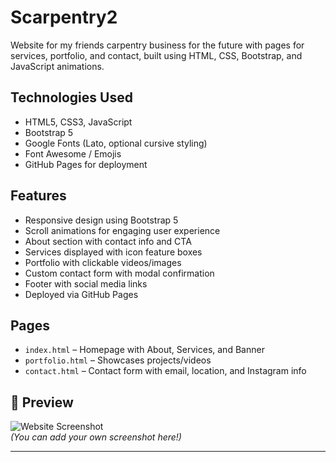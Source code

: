 # Scarpentry2
Website for my friends carpentry business for the future with pages for services, portfolio, and contact, built using HTML, CSS, Bootstrap, and JavaScript animations.


## Technologies Used

- HTML5, CSS3, JavaScript
- Bootstrap 5
- Google Fonts (Lato, optional cursive styling)
- Font Awesome / Emojis
- GitHub Pages for deployment

## Features

- Responsive design using Bootstrap 5
- Scroll animations for engaging user experience
- About section with contact info and CTA
- Services displayed with icon feature boxes
- Portfolio with clickable videos/images
- Custom contact form with modal confirmation
- Footer with social media links
- Deployed via GitHub Pages

## Pages

- `index.html` – Homepage with About, Services, and Banner
- `portfolio.html` – Showcases projects/videos
- `contact.html` – Contact form with email, location, and Instagram info

## 📸 Preview

![Website Screenshot](images/screenshot.jpg)  
*(You can add your own screenshot here!)*





---

